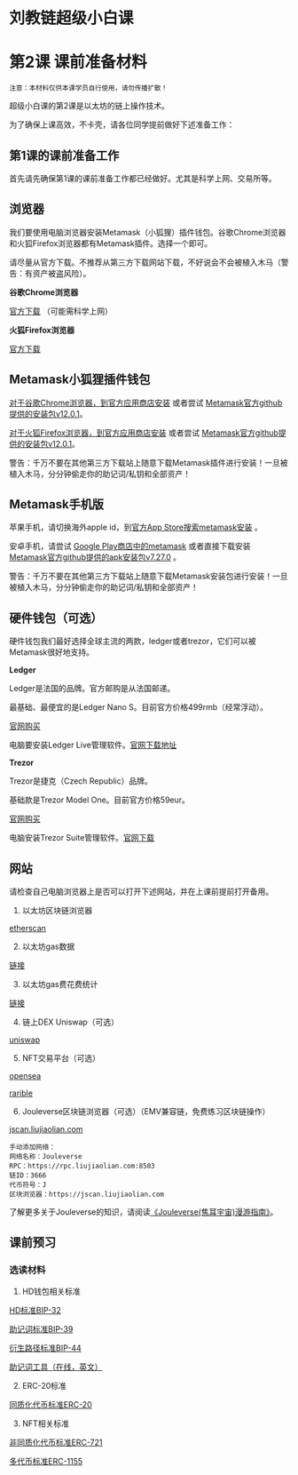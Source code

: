 # 刘教链超级小白课
# 第2课 课前准备材料

~~~
注意：本材料仅供本课学员自行使用，请勿传播扩散！
~~~

超级小白课的第2课是以太坊的链上操作技术。

为了确保上课高效，不卡壳，请各位同学提前做好下述准备工作：

## 第1课的课前准备工作

首先请先确保第1课的课前准备工作都已经做好。尤其是科学上网、交易所等。

## 浏览器

我们要使用电脑浏览器安装Metamask（小狐狸）插件钱包。谷歌Chrome浏览器和火狐Firefox浏览器都有Metamask插件。选择一个即可。

请尽量从官方下载。不推荐从第三方下载网站下载，不好说会不会被植入木马（警告：有资产被盗风险）。

**谷歌Chrome浏览器**

[官方下载](https://www.google.com/chrome/) （可能需科学上网）

**火狐Firefox浏览器**

[官方下载](https://www.mozilla.org/en-US/firefox/new/)

## Metamask小狐狸插件钱包

[对于谷歌Chrome浏览器，到官方应用商店安装](https://chrome.google.com/webstore/detail/metamask/nkbihfbeogaeaoehlefnkodbefgpgknn) 或者尝试 [Metamask官方github提供的安装包v12.0.1](https://github.com/MetaMask/metamask-extension/releases/download/v12.0.1/metamask-chrome-12.0.1.zip)。

[对于火狐Firefox浏览器，到官方应用商店安装](https://addons.mozilla.org/en-US/firefox/addon/ether-metamask/) 或者尝试 [Metamask官方github提供的安装包v12.0.1](https://github.com/MetaMask/metamask-extension/releases/download/v12.0.1/metamask-firefox-12.0.1.zip)。

警告：千万不要在其他第三方下载站上随意下载Metamask插件进行安装！一旦被植入木马，分分钟偷走你的助记词/私钥和全部资产！

## Metamask手机版

苹果手机，请切换海外apple id，到[官方App Store搜索metamask安装](https://apps.apple.com/us/app/metamask-blockchain-wallet/id1438144202) 。

安卓手机，请尝试 [Google Play商店中的metamask](https://play.google.com/store/apps/details?id=io.metamask&hl=en) 或者直接下载安装 [Metamask官方github提供的apk安装包v7.27.0](https://github.com/MetaMask/metamask-mobile/releases/download/v7.27.0/app-prod-release.apk) 。

警告：千万不要在其他第三方下载站上随意下载Metamask安装包进行安装！一旦被植入木马，分分钟偷走你的助记词/私钥和全部资产！

## 硬件钱包（可选）

硬件钱包我们最好选择全球主流的两款，ledger或者trezor，它们可以被Metamask很好地支持。

**Ledger**

Ledger是法国的品牌。官方邮购是从法国邮递。

最基础、最便宜的是Ledger Nano S。目前官方价格499rmb（经常浮动）。

[官网购买](https://shop.ledger.com/products/ledger-nano-s)

电脑要安装Ledger Live管理软件。[官网下载地址](https://www.ledger.com/ledger-live)

**Trezor**

Trezor是捷克（Czech Republic）品牌。

基础款是Trezor Model One。目前官方价格59eur。

[官网购买](https://shop.trezor.io/product/trezor-one-black)

电脑安装Trezor Suite管理软件。[官网下载](https://suite.trezor.io/)

## 网站

请检查自己电脑浏览器上是否可以打开下述网站，并在上课前提前打开备用。

1. 以太坊区块链浏览器

[etherscan](https://etherscan.io/)

2. 以太坊gas数据

[链接](https://www.oklink.com/en/eth/gas-price/avg)

3. 以太坊gas费花费统计

[链接](https://fees.wtf/)

4. 链上DEX Uniswap（可选）

[uniswap](https://app.uniswap.org/)

5. NFT交易平台（可选）

[opensea](https://opensea.io/)

[rarible](https://rarible.com/)

6. Jouleverse区块链浏览器（可选）（EMV兼容链，免费练习区块链操作）

[jscan.liujiaolian.com](https://jscan.liujiaolian.com)

```
手动添加网络：
网络名称：Jouleverse
RPC：https://rpc.liujiaolian.com:8503
链ID：3666
代币符号：J
区块浏览器：https://jscan.liujiaolian.com
```

了解更多关于Jouleverse的知识，请阅读[《Jouleverse(焦耳宇宙)漫游指南》](https://how.jouleverse.com/#!contribute/how-to-ramp-up.md)。

## 课前预习

### 选读材料

1. HD钱包相关标准

[HD标准BIP-32](https://github.com/bitcoin/bips/blob/master/bip-0032.mediawiki)

[助记词标准BIP-39](https://github.com/bitcoin/bips/blob/master/bip-0039.mediawiki)

[衍生路径标准BIP-44](https://github.com/bitcoin/bips/blob/master/bip-0032.mediawiki)

[助记词工具（在线，英文）](https://iancoleman.io/bip39/)

2. ERC-20标准

[同质化代币标准ERC-20](https://eips.ethereum.org/EIPS/eip-20)

3. NFT相关标准

[非同质化代币标准ERC-721](https://eips.ethereum.org/EIPS/eip-721)

[多代币标准ERC-1155](https://eips.ethereum.org/EIPS/eip-1155)
